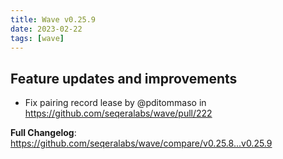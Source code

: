 ```yaml
---
title: Wave v0.25.9
date: 2023-02-22
tags: [wave]
---
```


## Feature updates and improvements

* Fix pairing record lease by @pditommaso in https://github.com/seqeralabs/wave/pull/222


**Full Changelog**: https://github.com/seqeralabs/wave/compare/v0.25.8...v0.25.9
